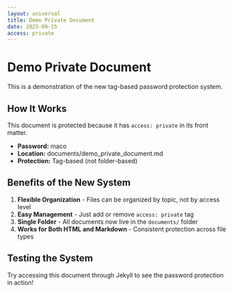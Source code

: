 ```yaml
---
layout: universal
title: Demo Private Document
date: 2025-09-15
access: private
---
```


# Demo Private Document

This is a demonstration of the new tag-based password protection system.

## How It Works

This document is protected because it has `access: private` in its front matter. 

- **Password:** maco
- **Location:** documents/demo_private_document.md
- **Protection:** Tag-based (not folder-based)

## Benefits of the New System

1. **Flexible Organization** - Files can be organized by topic, not by access level
2. **Easy Management** - Just add or remove `access: private` tag
3. **Single Folder** - All documents now live in the `documents/` folder
4. **Works for Both HTML and Markdown** - Consistent protection across file types

## Testing the System

Try accessing this document through Jekyll to see the password protection in action!
